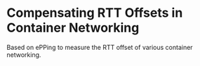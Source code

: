 Compensating RTT Offsets in Container Networking
=============
Based on ePPing to measure the RTT offset of various container networking.